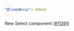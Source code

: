 ```yaml
---
"@linode/ui": Added
---
```


New Select component ([#11391](https://github.com/linode/manager/pull/11391))
